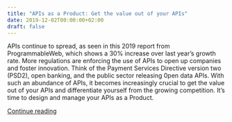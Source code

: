 ```yaml
---
title: "APIs as a Product: Get the value out of your APIs"
date: 2019-12-02T00:00:00+02:00
draft: false
---
```


APIs continue to spread, as seen in this 2019 report from ProgrammableWeb, which shows a 30% increase over last year’s growth rate. More regulations are enforcing the use of APIs to open up companies and foster innovation. Think of the Payment Services Directive version two (PSD2), open banking, and the public sector releasing 0pen data APIs. With such an abundance of APIs, it becomes increasingly crucial to get the value out of your APIs and differentiate yourself from the growing competition. It’s time to design and manage your APIs as a Product.

[Continue reading](https://developers.redhat.com/blog/2019/12/02/apis-as-a-product-get-the-value-out-of-your-apis/)
